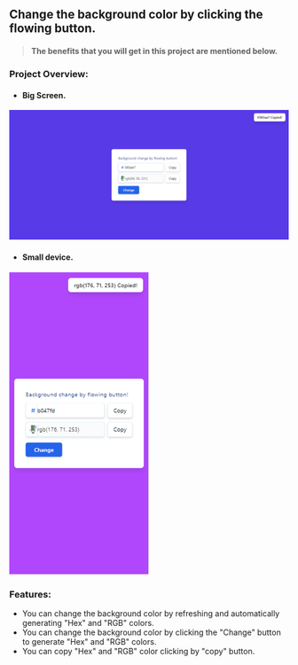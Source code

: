 ## Change the background color by clicking the flowing button.

> #### The benefits that you will get in this project are mentioned below.

### Project Overview:
- #### Big Screen.
![Big-Screen](https://raw.githubusercontent.com/Tusar78/generate-rgb-color-by-mouse-clicking/main/dist/assets/images/big-screen.png)

- #### Small device.
![enter image description here](https://raw.githubusercontent.com/Tusar78/generate-rgb-color-by-mouse-clicking/main/dist/assets/images/small-screen.png)
### Features:
- You can change the background color by refreshing and automatically generating "Hex" and "RGB" colors.
- You can change the background color by clicking the "Change" button to generate "Hex" and "RGB" colors.
- You can copy "Hex" and "RGB" color clicking by "copy" button.
